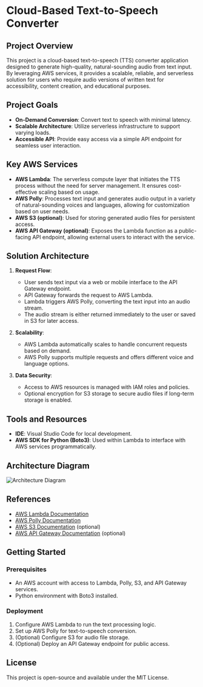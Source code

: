 # Cloud-Based Text-to-Speech Converter

## Project Overview

This project is a cloud-based text-to-speech (TTS) converter application designed to generate high-quality, natural-sounding audio from text input. By leveraging AWS services, it provides a scalable, reliable, and serverless solution for users who require audio versions of written text for accessibility, content creation, and educational purposes.

## Project Goals

- **On-Demand Conversion**: Convert text to speech with minimal latency.
- **Scalable Architecture**: Utilize serverless infrastructure to support varying loads.
- **Accessible API**: Provide easy access via a simple API endpoint for seamless user interaction.

## Key AWS Services

- **AWS Lambda**: The serverless compute layer that initiates the TTS process without the need for server management. It ensures cost-effective scaling based on usage.
- **AWS Polly**: Processes text input and generates audio output in a variety of natural-sounding voices and languages, allowing for customization based on user needs.
- **AWS S3 (optional)**: Used for storing generated audio files for persistent access.
- **AWS API Gateway (optional)**: Exposes the Lambda function as a public-facing API endpoint, allowing external users to interact with the service.

## Solution Architecture

1. **Request Flow**:
   - User sends text input via a web or mobile interface to the API Gateway endpoint.
   - API Gateway forwards the request to AWS Lambda.
   - Lambda triggers AWS Polly, converting the text input into an audio stream.
   - The audio stream is either returned immediately to the user or saved in S3 for later access.

2. **Scalability**:
   - AWS Lambda automatically scales to handle concurrent requests based on demand.
   - AWS Polly supports multiple requests and offers different voice and language options.

3. **Data Security**:
   - Access to AWS resources is managed with IAM roles and policies.
   - Optional encryption for S3 storage to secure audio files if long-term storage is enabled.

## Tools and Resources

- **IDE**: Visual Studio Code for local development.
- **AWS SDK for Python (Boto3)**: Used within Lambda to interface with AWS services programmatically.

## Architecture Diagram

![Architecture Diagram](link-to-your-diagram.png)

## References

- [AWS Lambda Documentation](https://docs.aws.amazon.com/lambda/)
- [AWS Polly Documentation](https://docs.aws.amazon.com/polly/)
- [AWS S3 Documentation](https://docs.aws.amazon.com/s3/) (optional)
- [AWS API Gateway Documentation](https://docs.aws.amazon.com/apigateway/) (optional)

## Getting Started

### Prerequisites

- An AWS account with access to Lambda, Polly, S3, and API Gateway services.
- Python environment with Boto3 installed.

### Deployment

1. Configure AWS Lambda to run the text processing logic.
2. Set up AWS Polly for text-to-speech conversion.
3. (Optional) Configure S3 for audio file storage.
4. (Optional) Deploy an API Gateway endpoint for public access.

## License

This project is open-source and available under the MIT License.

